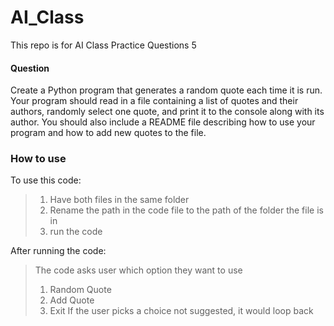 # AI_Class

This repo is for AI Class Practice Questions 5

#### Question

Create a Python program that generates a random quote each time it is run. Your program should read in a file containing a list of quotes and their authors, randomly select one quote, and print it to the console along with its author. You should also include a README file describing how to use your program and how to add new quotes to the file.

### How to use

To use this code:

> 01. Have both files in the same folder
> 02. Rename the path in the code file to the path of the folder the file is in
> 03. run the code

After running the code:
> The code asks user which option they want to use 
> 01. Random Quote
> 02. Add Quote
> 03. Exit
> If the user picks a choice not suggested, it would loop back 
